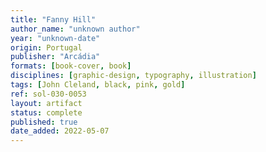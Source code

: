 ```yaml
---
title: "Fanny Hill"
author_name: "unknown author"
year: "unknown-date"
origin: Portugal
publisher: "Arcádia"
formats: [book-cover, book]
disciplines: [graphic-design, typography, illustration]
tags: [John Cleland, black, pink, gold]
ref: sol-030-0053
layout: artifact
status: complete
published: true
date_added: 2022-05-07
---
```

